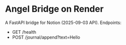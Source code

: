 # Angel Bridge on Render
A FastAPI bridge for Notion (2025-09-03 API).
Endpoints:
- GET /health
- POST /journal/append?text=Hello